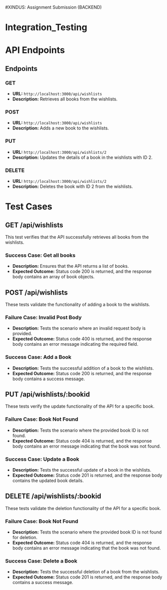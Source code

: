 #XINDUS: Assignment Submission (BACKEND)
 # Integration_Testing

# API Endpoints

## Endpoints

### GET

- **URL:** `http://localhost:3000/api/wishlists`
- **Description:** Retrieves all books from the wishlists.

### POST

- **URL:** `http://localhost:3000/api/wishlists`
- **Description:** Adds a new book to the wishlists.

### PUT

- **URL:** `http://localhost:3000/api/wishlists/2`
- **Description:** Updates the details of a book in the wishlists with ID 2.

### DELETE

- **URL:** `http://localhost:3000/api/wishlists/2`
- **Description:** Deletes the book with ID 2 from the wishlists.


# Test Cases

## GET /api/wishlists

This test verifies that the API successfully retrieves all books from the wishlists.

### Success Case: Get all books
- **Description:** Ensures that the API returns a list of books.
- **Expected Outcome:** Status code 200 is returned, and the response body contains an array of book objects.

## POST /api/wishlists

These tests validate the functionality of adding a book to the wishlists.

### Failure Case: Invalid Post Body
- **Description:** Tests the scenario where an invalid request body is provided.
- **Expected Outcome:** Status code 400 is returned, and the response body contains an error message indicating the required field.

### Success Case: Add a Book
- **Description:** Tests the successful addition of a book to the wishlists.
- **Expected Outcome:** Status code 200 is returned, and the response body contains a success message.

## PUT /api/wishlists/:bookid

These tests verify the update functionality of the API for a specific book.

### Failure Case: Book Not Found
- **Description:** Tests the scenario where the provided book ID is not found.
- **Expected Outcome:** Status code 404 is returned, and the response body contains an error message indicating that the book was not found.

### Success Case: Update a Book
- **Description:** Tests the successful update of a book in the wishlists.
- **Expected Outcome:** Status code 201 is returned, and the response body contains the updated book details.

## DELETE /api/wishlists/:bookid

These tests validate the deletion functionality of the API for a specific book.

### Failure Case: Book Not Found
- **Description:** Tests the scenario where the provided book ID is not found for deletion.
- **Expected Outcome:** Status code 404 is returned, and the response body contains an error message indicating that the book was not found.

### Success Case: Delete a Book
- **Description:** Tests the successful deletion of a book from the wishlists.
- **Expected Outcome:** Status code 201 is returned, and the response body contains a success message.
